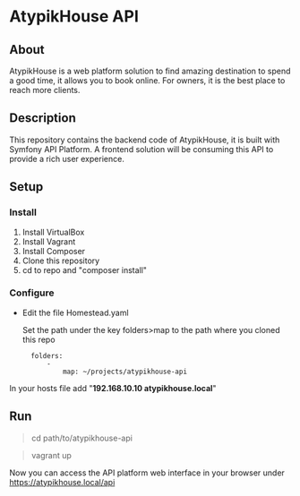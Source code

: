 # AtypikHouse API

## About
AtypikHouse is a web platform solution to find amazing destination to spend a good time, it allows you to book online. For owners, it is the best place to reach more clients.

## Description
This repository contains the backend code of AtypikHouse, it is built with Symfony API Platform. A frontend solution will be consuming this API to provide a rich user experience.

## Setup

### Install
1. Install VirtualBox
2. Install Vagrant
3. Install Composer
4. Clone this repository
5. cd to repo and "composer install"

### Configure
- Edit the file Homestead.yaml

    Set the path under the key folders>map to the path where you cloned this repo
    
        folders:
            -
                map: ~/projects/atypikhouse-api

In your hosts file add "**192.168.10.10 atypikhouse.local**"

## Run
> cd path/to/atypikhouse-api

> vagrant up

Now you can access the API platform web interface in your browser under
https://atypikhouse.local/api
